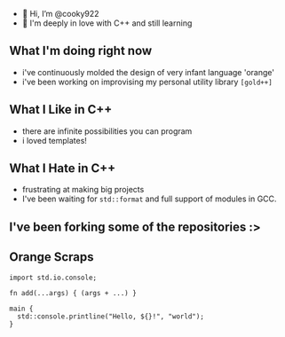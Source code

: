 - 👋 Hi, I’m @cooky922
- 🌱 I'm deeply in love with C++ and still learning

<!---
cooky922/cooky922 is a ✨ special ✨ repository because its `README.md` (this file) appears on your GitHub profile.
You can click the Preview link to take a look at your changes.
--->
## What I'm doing right now
* i've continuously molded the design of very infant language 'orange'
* i've been working on improvising my personal utility library `[gold++]`

## What I Like in C++
* there are infinite possibilities you can program
* i loved templates!

## What I Hate in C++
* frustrating at making big projects 
* I've been waiting for `std::format` and full support of modules in GCC.

## I've been forking some of the repositories :>

## Orange Scraps
```
import std.io.console;

fn add(...args) { (args + ...) }

main {
  std::console.printline("Hello, ${}!", "world");
}
```
